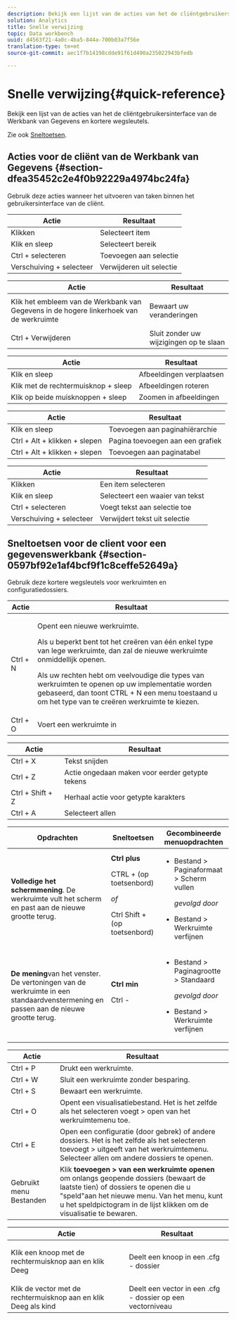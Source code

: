 ```yaml
---
description: Bekijk een lijst van de acties van het de cliëntgebruikersinterface van de Werkbank van Gegevens en kortere wegsleutels.
solution: Analytics
title: Snelle verwijzing
topic: Data workbench
uuid: d4563f21-4a0c-4ba5-844a-700b03a7f56e
translation-type: tm+mt
source-git-commit: aec1f7b14198cdde91f61d490a235022943bfedb

---
```



# Snelle verwijzing{#quick-reference}

Bekijk een lijst van de acties van het de cliëntgebruikersinterface van de Werkbank van Gegevens en kortere wegsleutels.

Zie ook [Sneltoetsen](../../../home/c-get-started/c-vis/c-qk-ref.md#section-0597bf92e1af4bcf9f1c8ceffe52649a).

## Acties voor de cliënt van de Werkbank van Gegevens {#section-dfea35452c2e4f0b92229a4974bc24fa}

Gebruik deze acties wanneer het uitvoeren van taken binnen het gebruikersinterface van de cliënt.

| Actie | Resultaat |
|---|---|
| Klikken | Selecteert item |
| Klik en sleep | Selecteert bereik |
| Ctrl + selecteren | Toevoegen aan selectie |
| Verschuiving + selecteer | Verwijderen uit selectie |

<table id="table_468868B713E94F08BFF8F5C468F5100B"> 
 <thead> 
  <tr> 
   <th colname="col1" class="entry"> Actie </th> 
   <th colname="col2" class="entry"> Resultaat </th> 
  </tr> 
 </thead>
 <tbody> 
  <tr> 
   <td colname="col1"> Klik het embleem van de Werkbank van Gegevens in de hogere linkerhoek van de werkruimte </td> 
   <td colname="col2"> <p>Bewaart uw veranderingen </p> </td> 
  </tr> 
  <tr> 
   <td colname="col1"> Ctrl + Verwijderen </td> 
   <td colname="col2"> Sluit zonder uw wijzigingen op te slaan </td> 
  </tr> 
 </tbody> 
</table>

| Actie | Resultaat |
|---|---|
| Klik en sleep | Afbeeldingen verplaatsen |
| Klik met de rechtermuisknop + sleep | Afbeeldingen roteren |
| Klik op beide muisknoppen + sleep | Zoomen in afbeeldingen |

| Actie | Resultaat |
|---|---|
| Klik en sleep | Toevoegen aan paginahiërarchie |
| Ctrl + Alt + klikken + slepen | Pagina toevoegen aan een grafiek |
| Ctrl + Alt + klikken + slepen | Toevoegen aan paginatabel |

| Actie | Resultaat |
|---|---|
| Klikken | Een item selecteren |
| Klik en sleep | Selecteert een waaier van tekst |
| Ctrl + selecteren | Voegt tekst aan selectie toe |
| Verschuiving + selecteer | Verwijdert tekst uit selectie |

## Sneltoetsen voor de client voor een gegevenswerkbank {#section-0597bf92e1af4bcf9f1c8ceffe52649a}

Gebruik deze kortere wegsleutels voor werkruimten en configuratiedossiers.

<table id="table_169AD5F75C92449FACEAC64660B4B50D"> 
 <thead> 
  <tr> 
   <th colname="col1" class="entry"> Actie </th> 
   <th colname="col2" class="entry"> Resultaat </th> 
  </tr>
 </thead>
 <tbody> 
  <tr> 
   <td colname="col1"> Ctrl + N </td> 
   <td colname="col2"> <p>Opent een nieuwe werkruimte. </p> <p>Als u beperkt bent tot het creëren van één enkel type van lege werkruimte, dan zal de nieuwe werkruimte onmiddellijk openen. </p> <p>Als uw rechten hebt om veelvoudige die types van werkruimten te openen op uw implementatie worden gebaseerd, dan toont CTRL + N een menu toestaand u om het type van te creëren werkruimte te kiezen. </p> </td> 
  </tr> 
  <tr> 
   <td colname="col1"> Ctrl + O </td> 
   <td colname="col2"> Voert een werkruimte in </td> 
  </tr> 
 </tbody> 
</table>

| Actie | Resultaat |
|---|---|
| Ctrl + X | Tekst snijden |
| Ctrl + Z | Actie ongedaan maken voor eerder getypte tekens |
| Ctrl + Shift + Z | Herhaal actie voor getypte karakters |
| Ctrl + A | Selecteert allen |

<table id="table_A01C514C99F043338D183A6839E03DEA"> 
 <thead> 
  <tr> 
   <th colname="col1" class="entry"> Opdrachten </th> 
   <th colname="col2" class="entry"> Sneltoetsen </th> 
   <th colname="col3" class="entry"> Gecombineerde menuopdrachten </th> 
  </tr>
 </thead>
 <tbody> 
  <tr> 
   <td colname="col1"><b>Volledige het schermmening</b>. De werkruimte vult het scherm en past aan de nieuwe grootte terug. </td> 
   <td colname="col2"><b>Ctrl plus</b> <p>CTRL + (op toetsenbord) </p> <p><i>of</i> </p> <p>Ctrl Shift + (op toetsenbord) </p> </td> 
   <td colname="col3"> 
    <ul id="ul_C7C731B894D946D9916F50806F015857"> 
     <li id="li_452B4C119B1A40038A408CFFC53653A9">Bestand &gt; Paginaformaat &gt; Scherm vullen <p><i>gevolgd door</i> </p> </li> 
     <li id="li_DE9B8B31B9F24A6AA68A1D0DB886B501">Bestand &gt; Werkruimte verfijnen </li> 
    </ul> </td> 
  </tr> 
  <tr> 
   <td colname="col1"><b>De mening</b>van het venster. De vertoningen van de werkruimte in een standaardvenstermening en passen aan de nieuwe grootte terug. </td> 
   <td colname="col2"><b>Ctrl min</b> <p>Ctrl - </p> </td> 
   <td colname="col3"> 
    <ul id="ul_3474B9EFD69343C09BC84E485D896C28"> 
     <li id="li_820BAED76FF24A5785E6D89C5C692DD5">Bestand &gt; Paginagrootte &gt; Standaard <p><i>gevolgd door</i> </p> </li> 
     <li id="li_337789F282CE4C2C990C67B115782454">Bestand &gt; Werkruimte verfijnen </li> 
    </ul> </td> 
  </tr> 
 </tbody> 
</table>

| Actie | Resultaat |
|---|---|
| Ctrl + P | Drukt een werkruimte. |
| Ctrl + W | Sluit een werkruimte zonder besparing. |
| Ctrl + S | Bewaart een werkruimte. |
| Ctrl + O | Opent een visualisatiebestand. Het is het zelfde als het selecteren voegt > open van het werkruimtemenu toe. |
| Ctrl + E | Open een configuratie (door gebrek) of andere dossiers. Het is het zelfde als het selecteren toevoegt > uitgeeft van het werkruimtemenu. Selecteer allen om andere dossiers te openen. |
| Gebruikt menu Bestanden | Klik **toevoegen > van een werkruimte openen** om onlangs geopende dossiers (bewaart de laatste tien) of dossiers te openen die u &quot;speld&quot;aan het nieuwe menu. Van het menu, kunt u het speldpictogram in de lijst klikken om de visualisatie te bewaren. |

<table id="table_99414A5999F94A2EAB2BBBA27EE487F5"> 
 <thead> 
  <tr> 
   <th colname="col1" class="entry"> Actie </th> 
   <th colname="col2" class="entry"> Resultaat </th> 
  </tr>
 </thead>
 <tbody> 
  <tr> 
   <td colname="col1"> <p>Klik een knoop met de rechtermuisknop aan en klik <span class="uicontrol"> Deeg</span> </p> </td> 
   <td colname="col2"> <p>Deelt een knoop in een <span class="filepath"> .cfg</span> - dossier </p> </td> 
  </tr> 
  <tr> 
   <td colname="col1">Klik de vector met de rechtermuisknop aan en klik <span class="uicontrol"> Deeg als kind</span> </td> 
   <td colname="col2">Deelt een vector in een <span class="filepath"> .cfg</span> - dossier op een vectorniveau </td> 
  </tr> 
 </tbody> 
</table>

